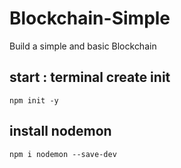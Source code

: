 # Blockchain-Simple
Build a simple and basic Blockchain


start : terminal create init
----
```
npm init -y
```
install nodemon
---
```
npm i nodemon --save-dev
```
